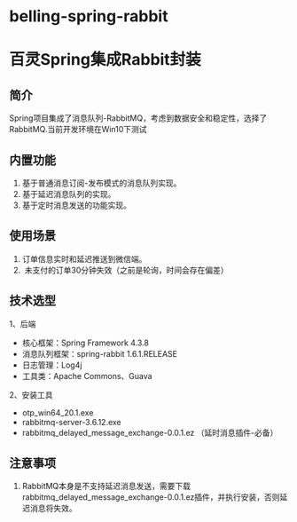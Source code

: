 # belling-spring-rabbit

# 百灵Spring集成Rabbit封装

## 简介

Spring项目集成了消息队列-RabbitMQ，考虑到数据安全和稳定性，选择了RabbitMQ.当前开发环境在Win10下测试

## 内置功能

1.  基于普通消息订阅-发布模式的消息队列实现。
2.	基于延迟消息队列的实现。
3.	基于定时消息发送的功能实现。


## 使用场景

1.  订单信息实时和延迟推送到微信端。
2.  未支付的订单30分钟失效（之前是轮询，时间会存在偏差）

## 技术选型

1、后端

* 核心框架：Spring Framework 4.3.8
* 消息队列框架：spring-rabbit 1.6.1.RELEASE
* 日志管理：Log4j
* 工具类：Apache Commons、Guava

2、安装工具

* otp_win64_20.1.exe
* rabbitmq-server-3.6.12.exe
* rabbitmq_delayed_message_exchange-0.0.1.ez （延时消息插件-必备）

## 注意事项

1.  RabbitMQ本身是不支持延迟消息发送，需要下载rabbitmq_delayed_message_exchange-0.0.1.ez插件，并执行安装，否则延迟消息将失效。



